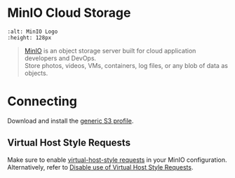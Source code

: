 MinIO Cloud Storage
===

```{image} _images/MINIO_wordmark.png
:alt: MinIO Logo
:height: 128px
```

> [MinIO](https://min.io/) is an object storage server built for cloud application developers and DevOps.</br>Store photos, videos, VMs, containers, log files, or any blob of data as objects.

# Connecting

Download and install the [generic S3 profile](index#generic-s3-profiles).

## Virtual Host Style Requests

Make sure to enable [virtual-host-style requests](https://github.com/minio/minio/tree/master/docs/config#domain) in your MinIO configuration. Alternatively, refer to [Disable use of Virtual Host Style Requests](index#disable-use-of-virtual-host-style-requests).